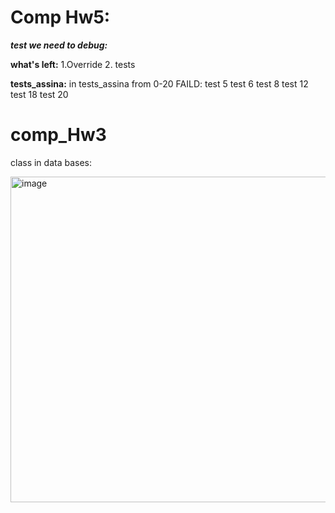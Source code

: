 
# Comp Hw5:

***test we need to debug:***


**what's left:**
1.Override
2. tests


**tests_assina:**
in tests_assina from 0-20 FAILD:
test 5
test 6
test 8 
test 12 
test 18 
test 20 






# comp_Hw3



    
class in data bases:

<img width="521" alt="image" src="https://github.com/ronyju/comp_Hw3/assets/80697658/ab705903-9175-47f4-8b7c-e04eea8c8d71">

